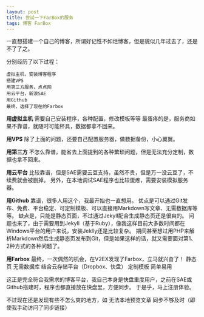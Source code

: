 ```yaml
---
layout: post
title: 尝试一下FarBox的服务
tags: 博客 FarBox
---
```




一直想搭建一个自己的博客，所谓好记性不如烂博客，但是貌似几年过去了，还是不了了之。

分别经历了以下过程：

	虚拟主机，安装博客程序
	搭建VPS
	用第三方服务，点点网
	用云平台，新浪SAE
	用Github
	最终，选择了现在的Farbox

**用虚拟主机**
	需要自己安装程序，各种配置，修改模板等等
	最蛋疼的是，服务商如果不靠谱，就随时可能杯具，数据都拿不回来。

**用VPS**
	除了上面的问题，还要自己配置服务器，做数据备份，小心翼翼。

**用第三方**
	不怎么靠谱，能省去上面提到的各种繁琐问题，但是无法充分定制，数据也拿不回来。

**用云平台**
	比较靠谱，但是SAE需要云豆支持，虽然不贵，但是万一没云豆了，不续费就会被删掉。
	另外，在本地调试SAE程序也比较蛋疼，需要安装模拟服务器。

**用Github**
	靠谱，很多人用这个，我最开始也一直想用。
	优点是可以通过Git发布、免费、平台稳定、可定制模板、可以直接用Markdown写文章、无需数据库等等。
	缺点是，只能是静态页面，不过通过Jekyll配合生成静态页还是很爽的。
	问题也来了，由于需要用到Jekyll（基于Ruby），像我这样目前大多数时间都在Windows平台的用户来说，安装Jeklly还是比较复杂。
	期间甚至想过用PHP来解析Markdown然后生成静态页发布到Git，但是如果这样的话，就又需要面对第1、2种方式的各种问题了。


**用Farbox**
	最终，一次偶然的机会，在V2EX发现了Farbox，立马就兴奋了！
	静态页
	无需数据库
	结合云存储平台（Dropbox、快盘）
	定制模板
	简单易用

这正是完全符合我需求的博客平台，我自己本身是快盘重度用户，之前在SAE或Github搭建时，程序也都直接放在快盘里，方便同步。
于是乎，马上注册体验。


不过现在还是发现有些不怎么爽的地方，如
	无法本地预览文章
	同步不够及时（即使我手动访问了同步链接）
		
	

